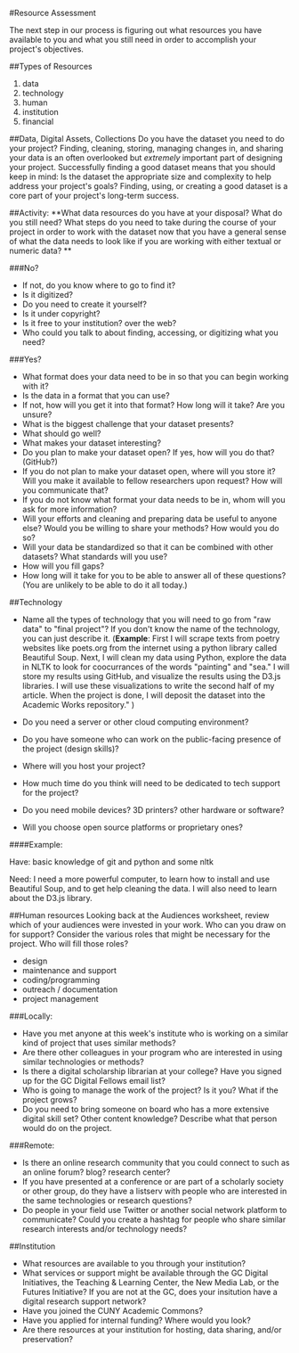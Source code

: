 #Resource Assessment

The next step in our process is figuring out what resources you have available to you and what you still need in order to accomplish your project's objectives. 

##Types of Resources
1. data
2. technology
3. human
4. institution
5. financial



##Data, Digital Assets, Collections
Do you have the dataset you need to do your project? Finding, cleaning, storing, managing changes in, and sharing your data is an often overlooked but *extremely* important part of designing your project. Successfully finding a good dataset means that you should keep in mind: Is the dataset the appropriate size and complexity to help address your project's goals? Finding, using, or creating a good dataset is a core part of your project's long-term success. 


##Activity: 
**What data resources do you have at your disposal? What do you still need? What steps do you need to take during the course of your project in order to work with the dataset now that you have a general sense of what the data needs to look like if you are working with either textual or numeric data? **

###No?
 * If not, do you know where to go to find it? 
 * Is it digitized? 
 * Do you need to create it yourself?
 * Is it under copyright? 
 * Is it free to your institution? over the web? 
 * Who could you talk to about finding, accessing, or digitizing what you need?

###Yes?
 * What format does your data need to be in so that you can begin working with it?
 * Is the data in a format that you can use? 
 * If not, how will you get it into that format? How long will it take? Are you unsure? 
 * What is the biggest challenge that your dataset presents? 
 * What should go well? 
 * What makes your dataset interesting? 
 * Do you plan to make your dataset open? If yes, how will you do that? (GitHub?)
 * If you do not plan to make your dataset open, where will you store it? Will you make it available to fellow researchers upon request? How will you communicate that? 
 * If you do not know what format your data needs to be in, whom will you ask for more information? 
 * Will your efforts and cleaning and preparing data be useful to anyone else? Would you be willing to share your methods? How would you do so? 
 * Will your data be standardized so that it can be combined with other datasets? What standards will you use? 
 * How will you fill gaps? 
 * How long will it take for you to be able to answer all of these questions? (You are unlikely to be able to do it all today.)


##Technology
* Name all the types of technology that you will need to go from "raw data" to "final project"? If you don't know the name of the technology, you can just describe it. (**Example**: First I will scrape texts from poetry websites like poets.org from the internet using a python library called Beautiful Soup. Next, I will clean my data using Python, explore the data in NLTK to look for coocurrances of the words "painting" and "sea." I will store my results using GitHub, and visualize the results using the D3.js libraries. I will use these visualizations to write the second half of my article. When the project is done, I will deposit the dataset into the Academic Works repository." )

* Do you need a server or other cloud computing environment? 
* Do you have someone who can work on the public-facing presence of the project (design skills)?
* Where will you host your project?
* How much time do you think will need to be dedicated to tech support for the project? 
* Do you need mobile devices? 3D printers? other hardware or software? 
* Will you choose open source platforms or proprietary ones? 

####Example:

Have: basic knowledge of git and python and some nltk

Need: I need a more powerful computer, to learn how to install and use Beautiful Soup, and to get help cleaning the data. I will also need to learn about the D3.js library. 


##Human resources
Looking back at the Audiences worksheet, review which of your audiences were invested in your work. Who can you draw on for support? Consider the various roles that might be necessary for the project. Who will fill those roles? 
* design
* maintenance and support
* coding/programming
* outreach / documentation
* project management

###Locally:
* Have you met anyone at this week's institute who is working on a similar kind of project that uses similar methods? 
* Are there other colleagues in your program who are interested in using similar technologies or methods? 
* Is there a digital scholarship librarian at your college? Have you signed up for the GC Digital Fellows email list? 
* Who is going to manage the work of the project? Is it you? What if the project grows? 
* Do you need to bring someone on board who has a more extensive digital skill set? Other content knowledge? Describe what that person would do on the project. 

###Remote:
* Is there an online research community that you could connect to such as an online forum? blog? research center? 
* If you have presented at a conference or are part of a scholarly society or other group, do they have a listserv with people who are interested in the same technologies or research questions? 
* Do people in your field use Twitter or another social network platform to communicate? Could you create a hashtag for people who share similar research interests and/or technology needs? 

##Institution
* What resources are available to you through your institution? 
* What services or support might be available through the GC Digital Initiatives, the Teaching & Learning Center, the New Media Lab, or the Futures Initiative? If you are not at the GC, does your insitution have a digital research support network? 
* Have you joined the CUNY Academic Commons? 
* Have you applied for internal funding? Where would you look? 
* Are there resources at your institution for hosting, data sharing, and/or preservation? 









